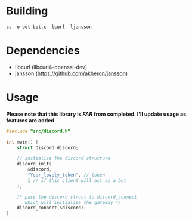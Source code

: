 # Building

`cc -o bot bot.c -lcurl -ljansson`

# Dependencies

* libcurl (libcurl4-openssl-dev)
* jansson (https://github.com/akheron/jansson)

# Usage

**Please note that this library is *FAR* from completed. I'll update usage as features are added**

```c
#include "src/discord.h"

int main() {
    struct Discord discord;

    // initialise the discord structure
    discord_init(
        &discord,
        "Your_lovely_token", // token
        1 // if this client will act as a bot
    );

    /* pass the discord struct to discord_connect
       which will initialise the gateway */
    discord_connect(&discord);
}
```
